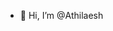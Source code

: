 - 👋 Hi, I’m @Athilaesh


<!---
Athilaesh/Athilaesh is a ✨ special ✨ repository because its `README.md` (this file) appears on your GitHub profile.
You can click the Preview link to take a look at your changes.
--->
